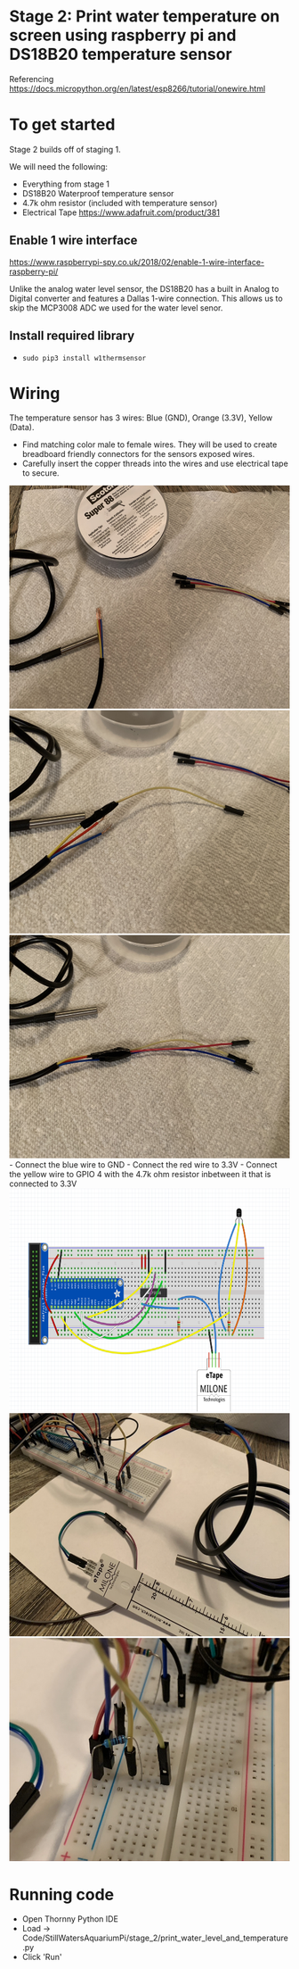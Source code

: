 # Stage 2: Print water temperature on screen using raspberry pi and DS18B20 temperature sensor

Referencing https://docs.micropython.org/en/latest/esp8266/tutorial/onewire.html

# To get started
Stage 2 builds off of staging 1.

We will need the following:
- Everything from stage 1
- DS18B20 Waterproof temperature sensor
- 4.7k ohm resistor (included with temperature sensor)
- Electrical Tape
https://www.adafruit.com/product/381

## Enable 1 wire interface
https://www.raspberrypi-spy.co.uk/2018/02/enable-1-wire-interface-raspberry-pi/

Unlike the analog water level sensor, the DS18B20 has a built in Analog to Digital converter and features a Dallas 1-wire connection. This allows us to skip the MCP3008 ADC we used for the water level senor.

## Install required library
- `sudo pip3 install w1thermsensor`

# Wiring
The temperature sensor has 3 wires: Blue (GND), Orange (3.3V), Yellow (Data).
- Find matching color male to female wires. They will be used to create breadboard friendly connectors for the sensors exposed wires.
- Carefully insert the copper threads into the wires and use electrical tape to secure.
<img src="resources/images/IMG_3020.jpeg" height=400>
<img src="resources/images/IMG_3024.jpeg" height=400>
<img src="resources/images/IMG_3025.jpeg" height=400>
- Connect the blue wire to GND
- Connect the red wire to 3.3V
- Connect the yellow wire to GPIO 4 with the 4.7k ohm resistor inbetween it that is connected to 3.3V
<img src="resources/images/wiring.png" height=400>
<img src="resources/images/wiring.jpeg" height=400>
<img src="resources/images/wiring_close.jpeg" height=400>

# Running code

- Open Thornny Python IDE
- Load -> Code/StillWatersAquariumPi/stage_2/print_water_level_and_temperature.py
- Click 'Run'
